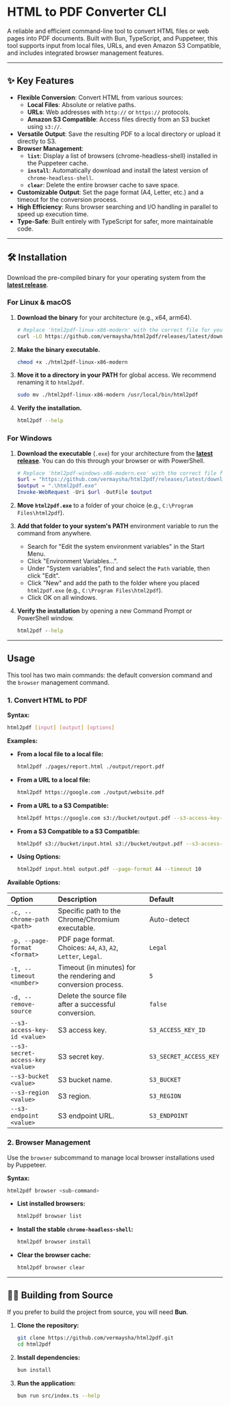 # HTML to PDF Converter CLI

A reliable and efficient command-line tool to convert HTML files or web pages into PDF documents. Built with Bun, TypeScript, and Puppeteer, this tool supports input from local files, URLs, and even Amazon S3 Compatible, and includes integrated browser management features.

---

## ✨ Key Features

- **Flexible Conversion**: Convert HTML from various sources:
  - **Local Files**: Absolute or relative paths.
  - **URLs**: Web addresses with `http://` or `https://` protocols.
  - **Amazon S3 Compatible**: Access files directly from an S3 bucket using `s3://`.
- **Versatile Output**: Save the resulting PDF to a local directory or upload it directly to S3.
- **Browser Management**:
  - **`list`**: Display a list of browsers (chrome-headless-shell) installed in the Puppeteer cache.
  - **`install`**: Automatically download and install the latest version of `chrome-headless-shell`.
  - **`clear`**: Delete the entire browser cache to save space.
- **Customizable Output**: Set the page format (A4, Letter, etc.) and a timeout for the conversion process.
- **High Efficiency**: Runs browser searching and I/O handling in parallel to speed up execution time.
- **Type-Safe**: Built entirely with TypeScript for safer, more maintainable code.

---

## 🛠️ Installation

Download the pre-compiled binary for your operating system from the [**latest release**](https://github.com/vermaysha/html2pdf/releases/latest/).

### For Linux & macOS

1.  **Download the binary** for your architecture (e.g., x64, arm64).
    ```bash
    # Replace 'html2pdf-linux-x86-modern' with the correct file for your OS/architecture
    curl -LO https://github.com/vermaysha/html2pdf/releases/latest/download/html2pdf-linux-x86-modern
    ```

2.  **Make the binary executable.**
    ```bash
    chmod +x ./html2pdf-linux-x86-modern
    ```

3.  **Move it to a directory in your PATH** for global access. We recommend renaming it to `html2pdf`.
    ```bash
    sudo mv ./html2pdf-linux-x86-modern /usr/local/bin/html2pdf
    ```

4.  **Verify the installation.**
    ```bash
    html2pdf --help
    ```

### For Windows

1.  **Download the executable** (`.exe`) for your architecture from the [**latest release**](https://github.com/vermaysha/html2pdf/releases/latest/). You can do this through your browser or with PowerShell.
    ```powershell
    # Replace 'html2pdf-windows-x86-modern.exe' with the correct file for your architecture
    $url = "https://github.com/vermaysha/html2pdf/releases/latest/download/html2pdf-windows-x86-modern.exe"
    $output = ".\html2pdf.exe"
    Invoke-WebRequest -Uri $url -OutFile $output
    ```

2.  **Move `html2pdf.exe`** to a folder of your choice (e.g., `C:\Program Files\html2pdf`).

3.  **Add that folder to your system's PATH** environment variable to run the command from anywhere.
    - Search for "Edit the system environment variables" in the Start Menu.
    - Click "Environment Variables...".
    - Under "System variables", find and select the `Path` variable, then click "Edit".
    - Click "New" and add the path to the folder where you placed `html2pdf.exe` (e.g., `C:\Program Files\html2pdf`).
    - Click OK on all windows.

4.  **Verify the installation** by opening a new Command Prompt or PowerShell window.
    ```cmd
    html2pdf --help
    ```

---

## Usage

This tool has two main commands: the default conversion command and the `browser` management command.

### 1. Convert HTML to PDF

**Syntax:**
```bash
html2pdf [input] [output] [options]
```

**Examples:**

- **From a local file to a local file:**
  ```bash
  html2pdf ./pages/report.html ./output/report.pdf
  ```

- **From a URL to a local file:**
  ```bash
  html2pdf https://google.com ./output/website.pdf
  ```

- **From a URL to a S3 Compatible:**
  ```bash
  html2pdf https://google.com s3://bucket/output.pdf --s3-access-key-id YOUR_ACCESS_KEY_ID --s3-secret-access-key YOUR_ACCESS_KEY --s3-bucket YOUR_BUCKET --s3-endpoint YOUR_ENDPOINT
  ```

- **From a S3 Compatible to a S3 Compatible:**
  ```bash
  html2pdf s3://bucket/input.html s3://bucket/output.pdf --s3-access-key-id YOUR_ACCESS_KEY_ID --s3-secret-access-key YOUR_ACCESS_KEY --s3-bucket YOUR_BUCKET --s3-endpoint YOUR_ENDPOINT
  ```

- **Using Options:**
  ```bash
  html2pdf input.html output.pdf --page-format A4 --timeout 10
  ```

**Available Options:**

| Option                           | Description                                                    | Default                |
| :------------------------------- | :------------------------------------------------------------- | :--------------------- |
| `-c, --chrome-path <path>`       | Specific path to the Chrome/Chromium executable.               | Auto-detect            |
| `-p, --page-format <format>`     | PDF page format. Choices: `A4`, `A3`, `A2`, `Letter`, `Legal`. | `Legal`                |
| `-t, --timeout <number>`         | Timeout (in minutes) for the rendering and conversion process. | `5`                    |
| `-d, --remove-source`            | Delete the source file after a successful conversion.          | `false`                |
| `--s3-access-key-id <value>`     | S3 access key.                                                 | `S3_ACCESS_KEY_ID`     |
| `--s3-secret-access-key <value>` | S3 secret key.                                                 | `S3_SECRET_ACCESS_KEY` |
| `--s3-bucket <value>`            | S3 bucket name.                                                | `S3_BUCKET`            |
| `--s3-region <value>`            | S3 region.                                                     | `S3_REGION`            |
| `--s3-endpoint <value>`          | S3 endpoint URL.                                               | `S3_ENDPOINT`          |


### 2. Browser Management

Use the `browser` subcommand to manage local browser installations used by Puppeteer.

**Syntax:**
```bash
html2pdf browser <sub-command>
```

- **List installed browsers:**
  ```bash
  html2pdf browser list
  ```

- **Install the stable `chrome-headless-shell`:**
  ```bash
  html2pdf browser install
  ```

- **Clear the browser cache:**
  ```bash
  html2pdf browser clear
  ```

---

## 🧑‍💻 Building from Source

If you prefer to build the project from source, you will need **Bun**.

1.  **Clone the repository:**
    ```bash
    git clone https://github.com/vermaysha/html2pdf.git
    cd html2pdf
    ```

2.  **Install dependencies:**
    ```bash
    bun install
    ```

3.  **Run the application:**
    ```bash
    bun run src/index.ts --help
    ```
